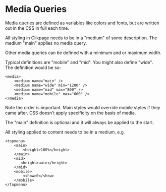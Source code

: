 # Media Queries

Media queries are defined as variables like colors and fonts, but are written out in the CSS in full each time.

All styling in Clikpage needs to be in a "medium" of some description. The medium "main" applies no media query.

Other media queries can be defined with a minimum and or maximum width.

Typical definitions are "mobile" and "mid". You might also define "wide". The definition would be so:
 
    <media>
        <medium name="main" />
        <medium name="wide" min="1200" />
        <medium name="mid" max="800" />
        <medium name="mobile" max="600" />
    </media>

Note the order is important. Main styles would override mobile styles if they came after. CSS doesn't apply specificity on the basis of media.

The "main" definition is optional and it will always be applied to the start.

All styling applied to content needs to be in a medium, e.g.

    <topmenu>
        <main>
            <height>100%</height>
        </main>
        <mid>
           <height>auto</height>
        </mid>
        <mobile>
            <show>0</show>
        </mobile>           
    </topmenu>





















